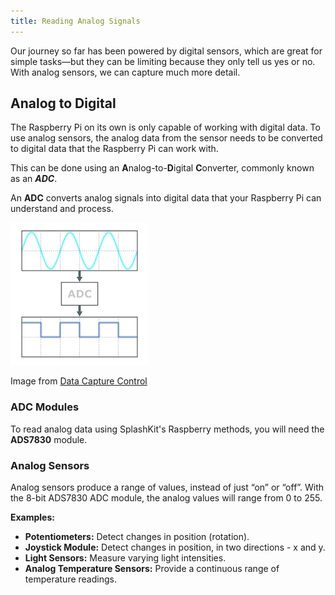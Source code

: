 ```yaml
---
title: Reading Analog Signals
---
```


Our journey so far has been powered by digital sensors, which are great for simple tasks—but they can be limiting because they only tell us yes or no. With analog sensors, we can capture much more detail.

## Analog to Digital

The Raspberry Pi on its own is only capable of working with digital data. To use analog sensors, the analog data from the sensor needs to be converted to digital data that the Raspberry Pi can work with.

This can be done using an **A**nalog-to-**D**igital **C**onverter, commonly known as an ***ADC***.

An **ADC** converts analog signals into digital data that your Raspberry Pi can understand and process.

![Image showing Analog data converted to digital data](./images/analog-to-digital-diagram.png)
<div class="caption">Image from <a href="https://datacapturecontrol.com/articles/data-acquisition/analog-inputs/analog-to-digital-converters">Data Capture Control</a></div>

### ADC Modules

To read analog data using SplashKit's Raspberry methods, you will need the **ADS7830** module.
<!-- Update if PCF8591 module can be added -->

<!-- ![Image showing ADS7830 ADC module](./images/ads7830-adc-module.png) -->

<!-- TODO: Discuss the pins to use on the ADS7830 module -->

### Analog Sensors  

Analog sensors produce a range of values, instead of just “on” or “off”. With the 8-bit ADS7830 ADC module, the analog values will range from 0 to 255.

**Examples:**

- **Potentiometers:** Detect changes in position (rotation).  
- **Joystick Module:** Detect changes in position, in two directions - x and y.
- **Light Sensors:** Measure varying light intensities.  
- **Analog Temperature Sensors:** Provide a continuous range of temperature readings.
